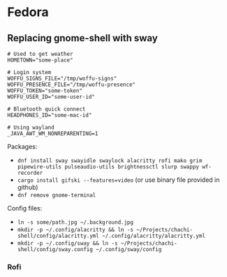 # Fedora

## Replacing gnome-shell with sway

```
# Used to get weather
HOMETOWN="some-place"

# Login system
WOFFU_SIGNS_FILE="/tmp/woffu-signs"
WOFFU_PRESENCE_FILE="/tmp/woffu-presence"
WOFFU_TOKEN="some-token"
WOFFU_USER_ID="some-user-id"

# Bluetooth quick connect
HEADPHONES_ID="some-mac-id"

# Using wayland
_JAVA_AWT_WM_NONREPARENTING=1
```

Packages:

- `dnf install sway swayidle swaylock alacritty rofi mako grim pipewire-utils pulseaudio-utils brightnessctl slurp swappy wf-recorder`
- `cargo install gifski --features=video` (or use binary file provided in
  github)
- `dnf remove gnome-terminal`

Config files:

- `ln -s some/path.jpg ~/.background.jpg`
- `mkdir -p ~/.config/alacritty && ln -s ~/Projects/chachi-shell/config/alacritty.yml ~/.config/alacritty/alacritty.yml`
- `mkdir -p ~/.config/sway && ln -s ~/Projects/chachi-shell/config/sway.config ~/.config/sway/config`

### Rofi
